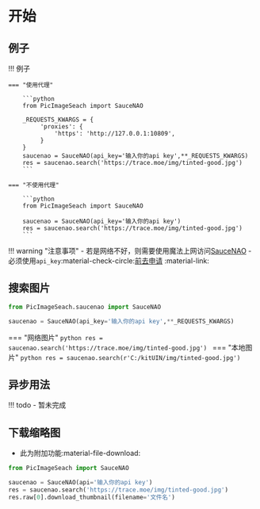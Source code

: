 # 开始

## 例子
!!! 例子

    === "使用代理"

        ```python
        from PicImageSeach import SauceNAO

        _REQUESTS_KWARGS = {
             'proxies': {
                 'https': 'http://127.0.0.1:10809',
             }
        }
        saucenao = SauceNAO(api_key='输入你的api key',**_REQUESTS_KWARGS)
        res = saucenao.search('https://trace.moe/img/tinted-good.jpg')
        ```

    === "不使用代理"

        ```python
        from PicImageSeach import SauceNAO

        saucenao = SauceNAO(api_key='输入你的api key')
        res = saucenao.search('https://trace.moe/img/tinted-good.jpg')
        ```

!!! warning "注意事项"
    - 若是网络不好，则需要使用魔法上网访问[SauceNAO](https://saucenao.com/)
    - 必须使用`api_key`:material-check-circle:[前去申请](https://saucenao.com/user.php?page=search-api) :material-link:

## 搜索图片
```python
from PicImageSeach.saucenao import SauceNAO

saucenao = SauceNAO(api_key='输入你的api key',**_REQUESTS_KWARGS)
```
=== "网络图片"
    ```python
    res = saucenao.search('https://trace.moe/img/tinted-good.jpg')
    ```
=== "本地图片"
    ```python
    res = saucenao.search(r'C:/kitUIN/img/tinted-good.jpg')
    ```
## 异步用法
!!! todo
    - 暂未完成

## 下载缩略图
- 此为附加功能:material-file-download:
```python
from PicImageSeach import SauceNAO

saucenao = SauceNAO(api='输入你的api key')
res = saucenao.search('https://trace.moe/img/tinted-good.jpg')
res.raw[0].download_thumbnail(filename='文件名')
```